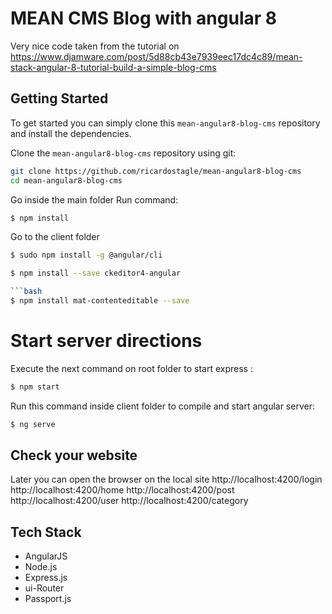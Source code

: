 # MEAN CMS Blog with angular 8

Very nice code taken from the tutorial on https://www.djamware.com/post/5d88cb43e7939eec17dc4c89/mean-stack-angular-8-tutorial-build-a-simple-blog-cms

## Getting Started
To get started  you can simply clone this `mean-angular8-blog-cms` repository and install the dependencies.

Clone the `mean-angular8-blog-cms` repository using git:

```bash
git clone https://github.com/ricardostagle/mean-angular8-blog-cms
cd mean-angular8-blog-cms
```

Go inside the main folder 
Run command:
```bash
$ npm install
```

Go to the client folder
```bash
$ sudo npm install -g @angular/cli
```

```bash
$ npm install --save ckeditor4-angular

```bash
$ npm install mat-contenteditable --save
```

# Start server directions 

Execute the next command on root folder to start express :
```bash
$ npm start
```

Run this command inside client folder to compile and start angular server:
```bash
$ ng serve
```

## Check your website
Later you can open the browser on the local site
http://localhost:4200/login
http://localhost:4200/home
http://localhost:4200/post
http://localhost:4200/user
http://localhost:4200/category

## Tech Stack
* AngularJS
* Node.js
* Express.js
* ui-Router
* Passport.js